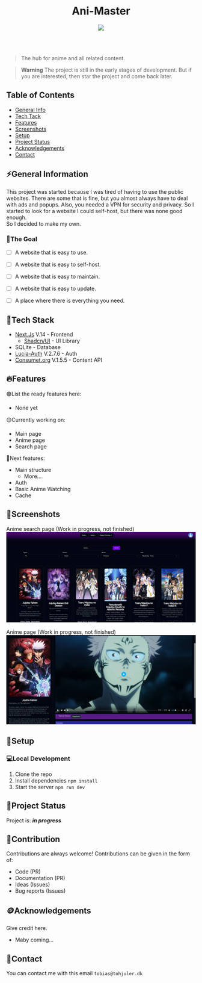 <h1 align="center">Ani-Master</h1>
<p align="center">
  <img src="https://skillicons.dev/icons?i=react,nextjs,ts" />
  <br/>
</p>
<br/><br/>

> The hub for anime and all related content.

> **Warning**
> The project is still in the early stages of development. But if you are interested, then star the project and come back later.

## Table of Contents
* [General Info](#general-information)
* [Tech Tack](#tech-stack)
* [Features](#features)
* [Screenshots](#screenshots)
* [Setup](#setup)
* [Project Status](#project-status)
* [Acknowledgements](#acknowledgements)
* [Contact](#contact)
<!-- * [License](#license) -->


## ⚡General Information
This project was started because I was tired of having to use the public websites.
There are some that is fine, but you almost always have to deal with ads and popups.
Also, you needed a VPN for security and privacy.
So I started to look for a website I could self-host, but there was none good enough.
<br>
So I decided to make my own.


### 🥅The Goal
- [ ] A website that is easy to use.
- [ ] A website that is easy to self-host.
- [ ] A website that is easy to maintain.
- [ ] A website that is easy to update.
- [ ] A place where there is everything you need.


## 🧬Tech Stack
- [Next.Js](https://nextjs.org/) V.14 - Frontend
  - [Shadcn/UI](https://ui.shadcn.com/) - UI Library
- SQLite - Database
- [Lucia-Auth](https://lucia-auth.com/) V.2.7.6 - Auth
- [Consumet.org](https://github.com/consumet/api.consumet.org) V.1.5.5 - Content API


## 🔥Features
🟢List the ready features here:
- None yet

🟡Currently working on:
- Main page
- Anime page
- Search page

🔴Next features:
- Main structure
  - More...
- Auth
- Basic Anime Watching
- Cache

## 🎦Screenshots
Anime search page (Work in progress, not finished)
<img src="./.github/images/anime_search_page.png"/>

Anime page (Work in progress, not finished)
<img src="./.github/images/anime_page.png"/>

## 🔨Setup

### 💻Local Development
1. Clone the repo
2. Install dependencies `npm install`
3. Start the server `npm run dev`


## 🚦Project Status
Project is: **_in progress_**


## 📝Contribution
Contributions are always welcome!
Contributions can be given in the form of:
- Code (PR)
- Documentation (PR)
- Ideas (Issues)
- Bug reports (Issues)

## 🪙Acknowledgements
Give credit here.
- Maby coming...


## 📱Contact
You can contact me with this email `tobias@tohjuler.dk`


<!-- Optional -->
<!-- ## License -->
<!-- This project is open source and available under the [... License](). -->